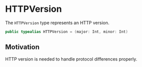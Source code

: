 # HTTPVersion

The `HTTPVersion` type represents an HTTP version.

```swift
public typealias HTTPVersion = (major: Int, minor: Int)
```

## Motivation

HTTP version is needed to handle protocol differences properly.